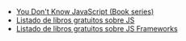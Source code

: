 * [You Don't Know JavaScript (Book series)](https://github.com/getify/You-Dont-Know-JS)
* [Listado de libros gratuitos sobre JS](https://github.com/vhf/free-programming-books/blob/master/free-programming-books.md#javascript)
* [Listado de libros gratuitos sobre JS Frameworks](https://github.com/vhf/free-programming-books/blob/master/javascript-frameworks-resources.md)
